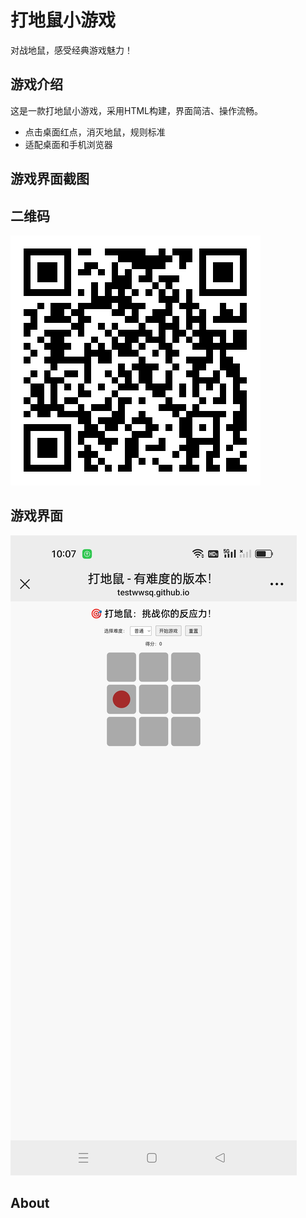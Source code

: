 # 打地鼠小游戏

对战地鼠，感受经典游戏魅力！

## 游戏介绍

这是一款打地鼠小游戏，采用HTML构建，界面简洁、操作流畅。

- 点击桌面红点，消灭地鼠，规则标准
- 适配桌面和手机浏览器

## 游戏界面截图


## 二维码
![二维码截图](erweima.jpg)

## 游戏界面
![游戏截图](jietu.jpg)


## About
